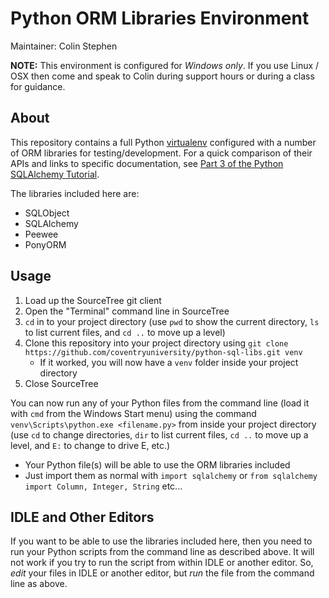 # Python ORM Libraries Environment

Maintainer: Colin Stephen

**NOTE:** This environment is configured for _Windows only_. If you use Linux / OSX then come and speak to Colin during support hours or during a class for guidance.

## About

This repository contains a full Python [virtualenv](http://docs.python-guide.org/en/latest/dev/virtualenvs/) configured with a number of ORM libraries for testing/development. For a quick comparison of their APIs and links to specific documentation, see [Part 3 of the Python SQLAlchemy Tutorial](http://www.pythoncentral.io/sqlalchemy-vs-orms/).

The libraries included here are:

* SQLObject
* SQLAlchemy
* Peewee
* PonyORM

## Usage

1. Load up the SourceTree git client
1. Open the "Terminal" command line in SourceTree
1. `cd` in to your project directory (use `pwd` to show the current directory, `ls` to list current files, and `cd ..` to move up a level)
1. Clone this repository into your project directory using `git clone https://github.com/coventryuniversity/python-sql-libs.git venv`
    * If it worked, you will now have a `venv` folder inside your project directory
1. Close SourceTree

You can now run any of your Python files from the command line (load it with `cmd` from the Windows Start menu) using the command `venv\Scripts\python.exe <filename.py>` from inside your project directory (use `cd` to change directories, `dir` to list current files, `cd ..` to move up a level, and `E:` to change to drive E, etc.)

* Your Python file(s) will be able to use the ORM libraries included
* Just import them as normal with `import sqlalchemy` or `from sqlalchemy import Column, Integer, String` etc...

## IDLE and Other Editors

If you want to be able to use the libraries included here, then you need to run your Python scripts from the command line as described above. It will not work if you try to run the script from within IDLE or another editor. So, _edit_ your files in IDLE or another editor, but _run_ the file from the command line as above.

